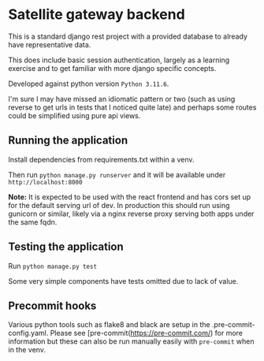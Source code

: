 # Satellite gateway backend
This is a standard django rest project with a provided database to already have representative data.

This does include basic session authentication, largely as a learning exercise and to get familiar
with more  django specific concepts.

Developed against python version `Python 3.11.6`.

I'm sure I may have missed an idiomatic pattern or two (such as using reverse to get urls
in tests that I noticed quite late) and perhaps some routes could be simplified using
pure api views.

## Running the application
Install dependencies from requirements.txt within a venv.

Then run `python manage.py runserver` and it will be available under `http://localhost:8000`

**Note:** It is expected to be used with the react frontend and has cors set up for the default
serving url of dev. In production this should run using gunicorn or similar, likely via a nginx
reverse proxy serving both apps under the same fqdn.

## Testing the application
Run `python manage.py test`

Some very simple components have tests omitted due to lack of value.

## Precommit hooks
Various python tools such as flake8 and black are setup in the .pre-commit-config.yaml.
Please see [pre-commit(https://pre-commit.com/) for more information but these can also
be run manually easily with `pre-commit` when in the venv.
